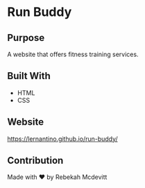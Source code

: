 # Run Buddy

## Purpose
A website that offers fitness training services.

## Built With
* HTML
* CSS

## Website 
https://lernantino.github.io/run-buddy/

## Contribution 
Made with ❤️ by Rebekah Mcdevitt 

